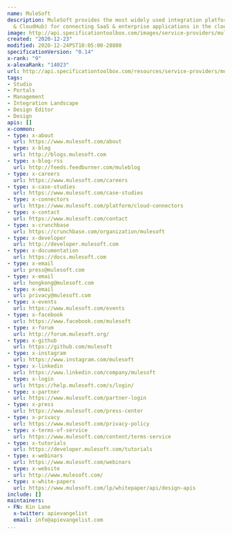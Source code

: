 ```yaml
---
name: MuleSoft
description: MuleSoft provides the most widely used integration platform (Mule ESB
  & CloudHub) for connecting SaaS & enterprise applications in the cloud and on-premise.
image: http://api.specificationtoolbox.com/images/service-providers/mulesoft.jpg
created: "2020-12-23"
modified: 2020-12-24PST10:05:00-28800
specificationVersion: "0.14"
x-rank: "9"
x-alexaRank: "14023"
url: http://api.specificationtoolbox.com/resources/service-providers/mulesoft/
tags:
- Studio
- Portals
- Management
- Integration Landscape
- Design Editor
- Design
apis: []
x-common:
- type: x-about
  url: https://www.mulesoft.com/about
- type: x-blog
  url: http://blogs.mulesoft.com
- type: x-blog-rss
  url: http://feeds.feedburner.com/muleblog
- type: x-careers
  url: https://www.mulesoft.com/careers
- type: x-case-studies
  url: https://www.mulesoft.com/case-studies
- type: x-connectors
  url: https://www.mulesoft.com/platform/cloud-connectors
- type: x-contact
  url: https://www.mulesoft.com/contact
- type: x-crunchbase
  url: https://crunchbase.com/organization/mulesoft
- type: x-developer
  url: http://developer.mulesoft.com
- type: x-documentation
  url: https://docs.mulesoft.com
- type: x-email
  url: press@mulesoft.com
- type: x-email
  url: hongkong@mulesoft.com
- type: x-email
  url: privacy@mulesoft.com
- type: x-events
  url: https://www.mulesoft.com/events
- type: x-facebook
  url: https://www.facebook.com/mulesoft
- type: x-forum
  url: http://forum.mulesoft.org/
- type: x-github
  url: https://github.com/mulesoft
- type: x-instagram
  url: https://www.instagram.com/mulesoft
- type: x-linkedin
  url: https://www.linkedin.com/company/mulesoft
- type: x-login
  url: https://help.mulesoft.com/s/login/
- type: x-partner
  url: https://www.mulesoft.com/partner-login
- type: x-press
  url: https://www.mulesoft.com/press-center
- type: x-privacy
  url: https://www.mulesoft.com/privacy-policy
- type: x-terms-of-service
  url: https://www.mulesoft.com/content/terms-service
- type: x-tutorials
  url: https://developer.mulesoft.com/tutorials
- type: x-webinars
  url: https://www.mulesoft.com/webinars
- type: x-website
  url: http://www.mulesoft.com/
- type: x-white-papers
  url: https://www.mulesoft.com/lp/whitepaper/api/design-apis
include: []
maintainers:
- FN: Kin Lane
  x-twitter: apievangelist
  email: info@apievangelist.com
...
```

